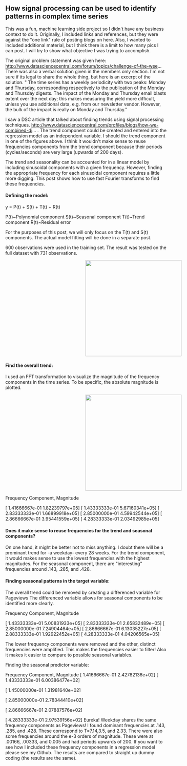 ## How signal processing can be used to identify patterns in complex time series

This was a fun, machine learning side project so I didn't have any business context to do it. Originally, I included links and references, but they were against the "one link" rule of posting blogs on here. Also, I wanted to included additional material, but I think there is a limit to how many pics I can post. I will try to show what objective I was trying to accomplish.

The original problem statement was given here: http://www.datasciencecentral.com/forum/topics/challenge-of-the-wee... There was also a verbal solution given in the members only section. I'm not sure if its legal to share the whole thing, but here is an excerpt of the solution. " The time series has a weekly periodicity with two peaks: Monday and Thursday, corresponding respectively to the publication of the Monday and Thursday digests. The impact of the Monday and Thursday email blasts extent over the next day; this makes measuring the yield more difficult, unless you use additional data, e.g. from our newsletter vendor. However, the bulk of the impact is really on Monday and Thursday."

I saw a DSC article that talked about finding trends using signal processing techniques. http://www.datasciencecentral.com/profiles/blogs/how-we-combined-di... . The trend component could be created and entered into the regression model as an independent variable. I should the trend component in one of the figures above. I think it wouldn't make sense to reuse frequencies components from the trend component because their periods (cycles/seconds) are very large (upwards of 200 days).

The trend and seasonality can be accounted for in a linear model by including sinusoidal components with a given frequency. However, finding the appropriate frequency for each sinusoidal component requires a little more digging. This post shows how to use fast Fourier transforms to find these frequencies.

#### Defining the model:
y = P(t) + S(t) + T(t) + R(t)

P(t)~Polynomial component
S(t)~Seasonal component
T(t)~Trend component
R(t)~Residual error

For the purposes of this post, we will only focus on the T(t) and S(t) components. The actual model fitting will be done in a separate post.

600 observations were used in the training set. The result was tested on the full dataset with 731 observations.

<p>  <img src="https://cloud.githubusercontent.com/assets/21232362/22960357/a9e2d77c-f302-11e6-83f7-f8a218b88e06.png"  height="300px" align="bottom" hspace="250">
</p>

#### Find the overall trend:
I used an FFT transformation to visualize the magnitude of the frequency components in the time series. To be specific, the absolute magnitude is plotted.

<p>  <img src="https://cloud.githubusercontent.com/assets/21232362/22960372/ba10e31e-f302-11e6-84c9-d8a5cd8f61ed.png"  height="300px" align="bottom" hspace="250">
</p>

Frequency Component, Magnitude

[  1.41666667e-01   1.82239797e+05]
[  1.43333333e-01   5.67160341e+05]
[  2.83333333e-01   1.66899918e+05]
[  2.85000000e-01   4.59942544e+05]
[  2.86666667e-01   3.95441559e+05]
[  4.28333333e-01   2.03492985e+05]

#### Does it make sense to reuse frequencies for the trend and seasonal components?
On one hand, it might be better not to miss anything. I doubt there will be a prominant trend for -a weekday- every 28 weeks.
For the trend component, it would makes sense to use the lowest frequencies with the highest magnitudes.
For the seasonal component, there are "interesting" frequencies around .143, .285, and .428.




#### Finding seasonal patterns in the target variable:
The overall trend could be removed by creating a differenced variable for Pageviews The differenced variable allows for seasonal components to be identified more clearly.


Frequency Component, Magnitude

[  1.43333333e-01   5.00831933e+05] 
[  2.83333333e-01   2.65832489e+05] 
[  2.85000000e-01   7.24904464e+05] 
[  2.86666667e-01   6.13035227e+05] 
[  2.88333333e-01   1.92922452e+05] 
[  4.28333333e-01   4.04206565e+05]

The lower frequency components were removed and the other, distinct frequencies were amplified. This makes the frequencies easier to filter! Also it makes it easier to compare to possible seasonal variables.
 
Finding the seasonal predictor variable:


Frequency Component, Magnitude
[  1.41666667e-01   2.42782136e+02] 
[  1.43333333e-01   6.00386477e+02] 

[  1.45000000e-01   1.31981640e+02] 

[  2.85000000e-01   2.78344410e+02] 

[  2.86666667e-01   2.07887576e+02] 

[  4.28333333e-01   2.97539156e+02]
Eureka! Weekday shares the same frequency components as Pageviews!
I found dominant frequencies at .143, .285, and .428. These correspond to T=7.14,3.5, and 2.33. There were also some frequencies around the e-3 orders of magnitude. These were at .00166, .00333, and 0.005 and had periods upwards of 200. 
If you want to see how I included these frequency components in a regression model please see my Github. The results are compared to straight up dummy coding (the results are the same).  

